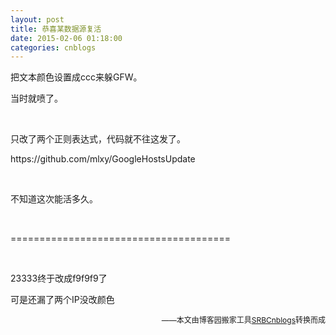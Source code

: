 ```yaml
---
layout: post
title: 恭喜某数据源复活
date: 2015-02-06 01:18:00
categories: cnblogs
---
```


<p>把文本颜色设置成ccc来躲GFW。</p>
<p>当时就喷了。</p>
<p>&nbsp;</p>
<p>只改了两个正则表达式，代码就不往这发了。</p>
<p>https://github.com/mlxy/GoogleHostsUpdate</p>
<p>&nbsp;</p>
<p>不知道这次能活多久。</p>
<p>&nbsp;</p>
<p>======================================</p>
<p>&nbsp;</p>
<p>23333终于改成f9f9f9了</p>
<p>可是还漏了两个IP没改颜色</p>

<p align=right><span style="font-size: 12px">——本文由博客园搬家工具<a href="https://github.com/mlxy/SRBCnblogs">SRBCnblogs</a>转换而成</span></p>